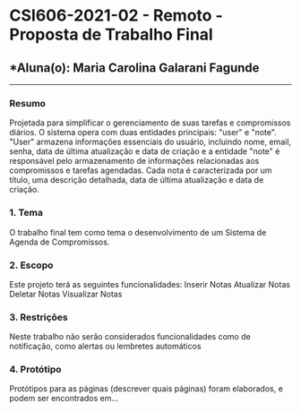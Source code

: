 # **CSI606-2021-02 - Remoto - Proposta de Trabalho Final**

## *Aluna(o): Maria Carolina Galarani Fagunde
--------------


### Resumo

  Projetada para simplificar o gerenciamento de suas tarefas e compromissos diários.
  O sistema opera com duas entidades principais: "user" e "note". "User" armazena informações essenciais do usuário, incluindo nome, email, senha, data de última atualização e data de criação e a entidade "note" é responsável pelo armazenamento de informações relacionadas aos compromissos e tarefas agendadas. Cada nota é caracterizada por um título, uma descrição detalhada, data de última atualização e data de criação. 

### 1. Tema

  O trabalho final tem como tema o desenvolvimento de um Sistema de Agenda de Compromissos.

### 2. Escopo

  Este projeto terá as seguintes funcionalidades:
  Inserir Notas
  Atualizar Notas
  Deletar Notas
  Visualizar Notas


### 3. Restrições

  Neste trabalho não serão considerados funcionalidades como de notificação, como alertas ou lembretes automáticos

### 4. Protótipo

  Protótipos para as páginas (descrever quais páginas) foram elaborados, e podem ser encontrados em...

